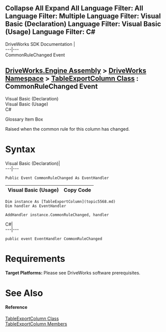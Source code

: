 Collapse All Expand All Language Filter: All  Language Filter: Multiple  Language Filter: Visual Basic (Declaration) Language Filter: Visual Basic (Usage) Language Filter: C#  
---  
DriveWorks SDK Documentation  |   
---|---  
CommonRuleChanged Event   
  
[DriveWorks.Engine Assembly](topic2156.md) > [DriveWorks Namespace](topic2159.md) > [TableExportColumn Class](topic5568.md) : CommonRuleChanged Event  
---  
  
Visual Basic (Declaration)    
Visual Basic (Usage)    
C# 

Glossary Item Box

Raised when the common rule for this column has changed. 

# Syntax

Visual Basic (Declaration)|   
---|---  
      
    
    Public Event CommonRuleChanged As EventHandler  
  
Visual Basic (Usage)| Copy Code  
---|---  
      
    
    Dim instance As [TableExportColumn](topic5568.md)
    Dim handler As EventHandler
     
    AddHandler instance.CommonRuleChanged, handler  
  
C#|   
---|---  
      
    
    public event EventHandler CommonRuleChanged  
  
# Requirements

**Target Platforms:** Please see DriveWorks software prerequisites.

# See Also

#### Reference

[TableExportColumn Class](topic5568.md)   
[TableExportColumn Members](topic5569.md)


